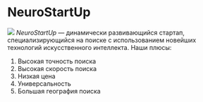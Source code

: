 # NeuroStartUp
![](https://netology-code.github.io/git-homeworks/introduction/assets/logo.png)
*NeuroStartUp* — динамически развивающийся стартап, специализирующийся на поиске с использованием новейших технологий искусственного интеллекта.
Наши плюсы:
1. Высокая точность поиска
2. Высокая скорость поиска
3. Низкая цена
4. Универсальность
5. Большая география поиска